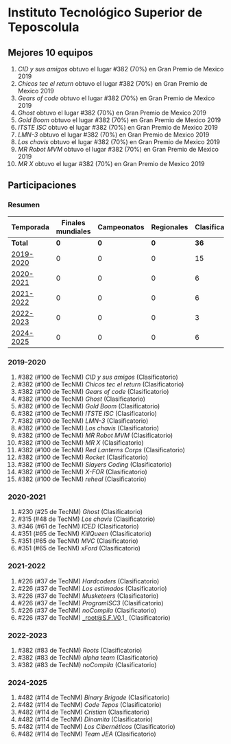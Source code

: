 ---
---

# Instituto Tecnológico Superior de Teposcolula

## Mejores 10 equipos

1. _CID y sus amigos_ obtuvo el lugar #382 (70%) en Gran Premio de Mexico 2019
1. _Chicos tec el return_ obtuvo el lugar #382 (70%) en Gran Premio de Mexico 2019
1. _Gears of code_ obtuvo el lugar #382 (70%) en Gran Premio de Mexico 2019
1. _Ghost_ obtuvo el lugar #382 (70%) en Gran Premio de Mexico 2019
1. _Gold Boom_ obtuvo el lugar #382 (70%) en Gran Premio de Mexico 2019
1. _ITSTE ISC_ obtuvo el lugar #382 (70%) en Gran Premio de Mexico 2019
1. _LMN-3_ obtuvo el lugar #382 (70%) en Gran Premio de Mexico 2019
1. _Los chavis_ obtuvo el lugar #382 (70%) en Gran Premio de Mexico 2019
1. _MR Robot MVM_ obtuvo el lugar #382 (70%) en Gran Premio de Mexico 2019
1. _MR X_ obtuvo el lugar #382 (70%) en Gran Premio de Mexico 2019

## Participaciones

### Resumen

| Temporada | Finales mundiales | Campeonatos | Regionales | Clasificatorios | Equipos |
| --- | --- | --- | --- | --- | --- |
| **Total** | **0** | **0** | **0** | **36** | **36** |
| [2019-2020](#2019-2020) | 0 | 0 | 0 | 15 | 15 |
| [2020-2021](#2020-2021) | 0 | 0 | 0 | 6 | 6 |
| [2021-2022](#2021-2022) | 0 | 0 | 0 | 6 | 6 |
| [2022-2023](#2022-2023) | 0 | 0 | 0 | 3 | 3 |
| [2024-2025](#2024-2025) | 0 | 0 | 0 | 6 | 6 |

### 2019-2020

1. #382 (#100 de TecNM) _CID y sus amigos_ (Clasificatorio)
1. #382 (#100 de TecNM) _Chicos tec el return_ (Clasificatorio)
1. #382 (#100 de TecNM) _Gears of code_ (Clasificatorio)
1. #382 (#100 de TecNM) _Ghost_ (Clasificatorio)
1. #382 (#100 de TecNM) _Gold Boom_ (Clasificatorio)
1. #382 (#100 de TecNM) _ITSTE ISC_ (Clasificatorio)
1. #382 (#100 de TecNM) _LMN-3_ (Clasificatorio)
1. #382 (#100 de TecNM) _Los chavis_ (Clasificatorio)
1. #382 (#100 de TecNM) _MR Robot MVM_ (Clasificatorio)
1. #382 (#100 de TecNM) _MR X_ (Clasificatorio)
1. #382 (#100 de TecNM) _Red Lanterns Corps_ (Clasificatorio)
1. #382 (#100 de TecNM) _Rocket_ (Clasificatorio)
1. #382 (#100 de TecNM) _Slayers Coding_ (Clasificatorio)
1. #382 (#100 de TecNM) _X-FOR_ (Clasificatorio)
1. #382 (#100 de TecNM) _reheal_ (Clasificatorio)

### 2020-2021

1. #230 (#25 de TecNM) _Ghost_ (Clasificatorio)
1. #315 (#48 de TecNM) _Los chavis_ (Clasificatorio)
1. #346 (#61 de TecNM) _ICED_ (Clasificatorio)
1. #351 (#65 de TecNM) _KillQueen_ (Clasificatorio)
1. #351 (#65 de TecNM) _MVC_ (Clasificatorio)
1. #351 (#65 de TecNM) _xFord_ (Clasificatorio)

### 2021-2022

1. #226 (#37 de TecNM) _Hardcoders_ (Clasificatorio)
1. #226 (#37 de TecNM) _Los estimados_ (Clasificatorio)
1. #226 (#37 de TecNM) _Musketeers_ (Clasificatorio)
1. #226 (#37 de TecNM) _ProgramISC3_ (Clasificatorio)
1. #226 (#37 de TecNM) _noCompila_ (Clasificatorio)
1. #226 (#37 de TecNM) _root@S.F.V0.1_ (Clasificatorio)

### 2022-2023

1. #382 (#83 de TecNM) _Roots_ (Clasificatorio)
1. #382 (#83 de TecNM) _alpha team_ (Clasificatorio)
1. #382 (#83 de TecNM) _noCompila_ (Clasificatorio)

### 2024-2025

1. #482 (#114 de TecNM) _Binary Brigade_ (Clasificatorio)
1. #482 (#114 de TecNM) _Code Tepos_ (Clasificatorio)
1. #482 (#114 de TecNM) _Cristian_ (Clasificatorio)
1. #482 (#114 de TecNM) _Dinamita_ (Clasificatorio)
1. #482 (#114 de TecNM) _Los Cibernéticos_ (Clasificatorio)
1. #482 (#114 de TecNM) _Team JEA_ (Clasificatorio)



